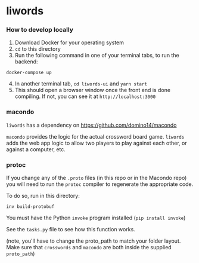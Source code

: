 # liwords

### How to develop locally

1. Download Docker for your operating system
2. `cd` to this directory
3. Run the following command in one of your terminal tabs, to run the backend:

`docker-compose up`

4. In another terminal tab, `cd liwords-ui` and `yarn start`
5. This should open a browser window once the front end is done compiling. If not, you can see it at `http://localhost:3000`

### macondo

`liwords` has a dependency on https://github.com/domino14/macondo

`macondo` provides the logic for the actual crossword board game. `liwords` adds
the web app logic to allow two players to play against each other, or against
a computer, etc.

### protoc

If you change any of the `.proto` files (in this repo or in the Macondo repo) you will need to run the `protoc` compiler to regenerate the appropriate code.

To do so, run in this directory:

`inv build-protobuf`

You must have the Python `invoke` program installed (`pip install invoke`)

See the `tasks.py` file to see how this function works.

(note, you'll have to change the proto_path to match your folder layout. Make sure that `crosswords` and `macondo` are both inside the supplied `proto_path`)
